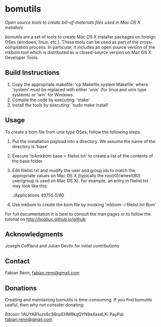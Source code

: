 bomutils
========

*Open source tools to create bill-of-materials files used in Mac OS X installers*

*bomutils* are a set of tools to create Mac OS X installer packages on foreign OSes (windows, linux, etc.). These tools can be used as part of the cross-compilation process. In particular, it includes an open source version of the mkbom tool which is distributed as a closed-source version on Mac OS X Developer Tools.

Build Instructions
------------------
1. Copy the appropriate makefile: 'cp Makefile.system Makefile' where 'system' must be replaced with either 'unix' (for linux and unix type systems) or 'win' for Windows
2. Compile the code by executing: 'make'
3. Install the tools by executing: 'sudo make install'

Usage
-----
To create a bom file from unix type OSes, follow the following steps.

1. Put the installation payload into a directory. We assume the name of the directory is 'base'
2. Execute 'ls4mkbom base > filelist.txt' to create a list of the contents of the base folder.
3. Edit filelist.txt and modify the user and group ids to match the appropriate values on Mac OS X (typically the root(0)/wheel(80) user/group is used on Mac OS X). For example, an entry in filelist.txt may look like this:

    ./Applications   40755	0/80

4. Use mkbom to create the bom file by invoking 'mkbom -i filelist.txt Bom'

For full documentation it is best to consult the man pages or to follow the tutorial on http://hogliux.github.io/github

Acknowledgments
----------------
Joseph Coffland and Julian Devlin for initial contributions

Contact
-------

Fabian Renn, fabian.renn@gmail.com

Donations
---------

Creating and maintaining bomutils is time-consuming. If you find bomutils useful, then why not consider donating:

Bitcoin: 1AUYAR1uzs8c3RnpEHM8kqQYN8eXaxdLKi
PayPal: fabian.renn@gmail.com
